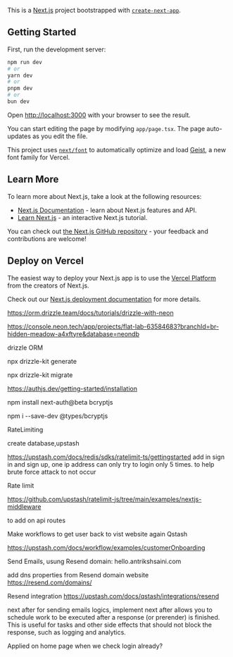 This is a [Next.js](https://nextjs.org) project bootstrapped with [`create-next-app`](https://nextjs.org/docs/app/api-reference/cli/create-next-app).

## Getting Started

First, run the development server:

```bash
npm run dev
# or
yarn dev
# or
pnpm dev
# or
bun dev
```

Open [http://localhost:3000](http://localhost:3000) with your browser to see the result.

You can start editing the page by modifying `app/page.tsx`. The page auto-updates as you edit the file.

This project uses [`next/font`](https://nextjs.org/docs/app/building-your-application/optimizing/fonts) to automatically optimize and load [Geist](https://vercel.com/font), a new font family for Vercel.

## Learn More

To learn more about Next.js, take a look at the following resources:

- [Next.js Documentation](https://nextjs.org/docs) - learn about Next.js features and API.
- [Learn Next.js](https://nextjs.org/learn) - an interactive Next.js tutorial.

You can check out [the Next.js GitHub repository](https://github.com/vercel/next.js) - your feedback and contributions are welcome!

## Deploy on Vercel

The easiest way to deploy your Next.js app is to use the [Vercel Platform](https://vercel.com/new?utm_medium=default-template&filter=next.js&utm_source=create-next-app&utm_campaign=create-next-app-readme) from the creators of Next.js.

Check out our [Next.js deployment documentation](https://nextjs.org/docs/app/building-your-application/deploying) for more details.




https://orm.drizzle.team/docs/tutorials/drizzle-with-neon

https://console.neon.tech/app/projects/flat-lab-63584683?branchId=br-hidden-meadow-a4xftyre&database=neondb

drizzle ORM

npx drizzle-kit generate

npx drizzle-kit migrate

https://authjs.dev/getting-started/installation

npm install next-auth@beta bcryptjs

npm i --save-dev @types/bcryptjs

RateLimiting

create database,upstash

https://upstash.com/docs/redis/sdks/ratelimit-ts/gettingstarted
add in sign in and sign up, one ip address can only try to login only 5 times. to help brute force attack to not occur

Rate limit

https://github.com/upstash/ratelimit-js/tree/main/examples/nextjs-middleware

to add on api routes

Make workflows to get user back to vist website again
Qstash

https://upstash.com/docs/workflow/examples/customerOnboarding


Send Emails, usung Resend
domain: hello.antrikshsaini.com

add dns properties from Resend domain website
https://resend.com/domains/

Resend integration 
https://upstash.com/docs/qstash/integrations/resend

next after for sending emails logics, implement next after 
allows you to schedule work to be executed after a response (or prerender) is finished. This is useful for tasks and other side effects that should not block the response, such as logging and analytics.

Applied on home page when we check login already?

